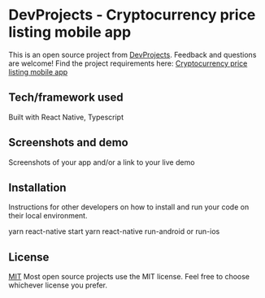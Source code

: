# DevProjects - Cryptocurrency price listing mobile app

This is an open source project from [DevProjects](http://www.codementor.io/projects). Feedback and questions are welcome!
Find the project requirements here: [Cryptocurrency price listing mobile app](https://www.codementor.io/projects/mobile/cryptocurrency-price-listing-mobile-app-atx32meo88)

## Tech/framework used
Built with React Native, Typescript

## Screenshots and demo
Screenshots of your app and/or a link to your live demo

## Installation
Instructions for other developers on how to install and run your code on their local environment.

yarn react-native start 
yarn react-native run-android or run-ios

## License
[MIT](https://choosealicense.com/licenses/mit/)
Most open source projects use the MIT license. Feel free to choose whichever license you prefer.
